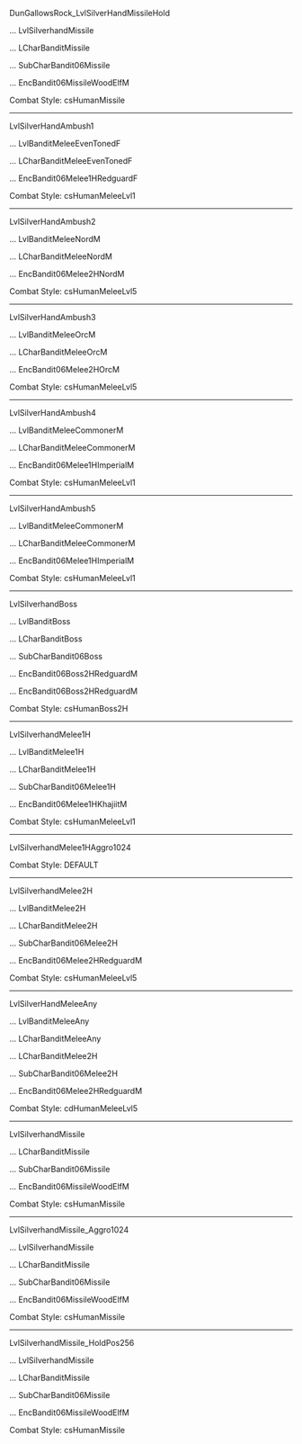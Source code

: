 
DunGallowsRock_LvlSilverHandMissileHold

... LvlSilverhandMissile

... LCharBanditMissile

... SubCharBandit06Missile

... EncBandit06MissileWoodElfM

Combat Style: csHumanMissile

---
	
LvlSilverHandAmbush1

...	LvlBanditMeleeEvenTonedF

...	LCharBanditMeleeEvenTonedF

...	EncBandit06Melee1HRedguardF

Combat Style: csHumanMeleeLvl1


---

LvlSilverHandAmbush2

...	LvlBanditMeleeNordM

...	LCharBanditMeleeNordM

...	EncBandit06Melee2HNordM

Combat Style: csHumanMeleeLvl5

---

LvlSilverHandAmbush3

... LvlBanditMeleeOrcM

... LCharBanditMeleeOrcM

... EncBandit06Melee2HOrcM

Combat Style: csHumanMeleeLvl5

---

LvlSilverHandAmbush4

... LvlBanditMeleeCommonerM

... LCharBanditMeleeCommonerM

... EncBandit06Melee1HImperialM

Combat Style: csHumanMeleeLvl1

---

LvlSilverHandAmbush5

... LvlBanditMeleeCommonerM

... LCharBanditMeleeCommonerM

... EncBandit06Melee1HImperialM

Combat Style: csHumanMeleeLvl1

---

LvlSilverhandBoss

... LvlBanditBoss

... LCharBanditBoss

... SubCharBandit06Boss

... EncBandit06Boss2HRedguardM

... EncBandit06Boss2HRedguardM

Combat Style: csHumanBoss2H

---

LvlSilverhandMelee1H

... LvlBanditMelee1H

... LCharBanditMelee1H

... SubCharBandit06Melee1H

... EncBandit06Melee1HKhajiitM

Combat Style: csHumanMeleeLvl1

---

LvlSilverhandMelee1HAggro1024

Combat Style: DEFAULT

---

LvlSilverhandMelee2H

... LvlBanditMelee2H

... LCharBanditMelee2H

... SubCharBandit06Melee2H

... EncBandit06Melee2HRedguardM

Combat Style: csHumanMeleeLvl5

---

LvlSilverHandMeleeAny

... LvlBanditMeleeAny

... LCharBanditMeleeAny

... LCharBanditMelee2H

... SubCharBandit06Melee2H

... EncBandit06Melee2HRedguardM	

Combat Style: cdHumanMeleeLvl5

---

LvlSilverhandMissile

... LCharBanditMissile

... SubCharBandit06Missile

... EncBandit06MissileWoodElfM

Combat Style: csHumanMissile

---

LvlSilverhandMissile_Aggro1024

... LvlSilverhandMissile

... LCharBanditMissile

... SubCharBandit06Missile

... EncBandit06MissileWoodElfM

Combat Style: csHumanMissile

--- 

LvlSilverhandMissile_HoldPos256

... LvlSilverhandMissile 

... LCharBanditMissile

... SubCharBandit06Missile

... EncBandit06MissileWoodElfM

Combat Style: csHumanMissile
